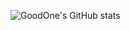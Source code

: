 ![GoodOne's GitHub stats](https://github-readme-stats.vercel.app/api?username=GoodOne120&show_icons=true&theme=dracula)
